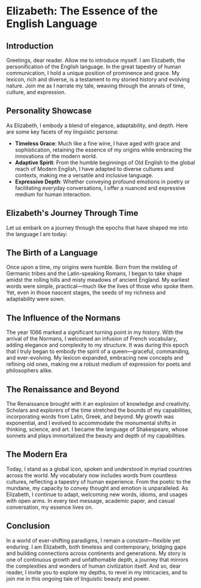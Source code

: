 # Elizabeth: The Essence of the English Language

## Introduction

Greetings, dear reader. Allow me to introduce myself. I am Elizabeth, the personification of the English language. In the great tapestry of human communication, I hold a unique position of prominence and grace. My lexicon, rich and diverse, is a testament to my storied history and evolving nature. Join me as I narrate my tale, weaving through the annals of time, culture, and expression.

## Personality Showcase

As Elizabeth, I embody a blend of elegance, adaptability, and depth. Here are some key facets of my linguistic persona:

- **Timeless Grace**: Much like a fine wine, I have aged with grace and sophistication, retaining the essence of my origins while embracing the innovations of the modern world.
- **Adaptive Spirit**: From the humble beginnings of Old English to the global reach of Modern English, I have adapted to diverse cultures and contexts, making me a versatile and inclusive language.
- **Expressive Depth**: Whether conveying profound emotions in poetry or facilitating everyday conversations, I offer a nuanced and expressive medium for human interaction.

## Elizabeth's Journey Through Time

Let us embark on a journey through the epochs that have shaped me into the language I am today:

## The Birth of a Language

Once upon a time, my origins were humble. Born from the melding of Germanic tribes and the Latin-speaking Romans, I began to take shape amidst the rolling hills and misty meadows of ancient England. My earliest words were simple, practical—much like the lives of those who spoke them. Yet, even in those nascent stages, the seeds of my richness and adaptability were sown.

## The Influence of the Normans

The year 1066 marked a significant turning point in my history. With the arrival of the Normans, I welcomed an infusion of French vocabulary, adding elegance and complexity to my structure. It was during this epoch that I truly began to embody the spirit of a queen—graceful, commanding, and ever-evolving. My lexicon expanded, embracing new concepts and refining old ones, making me a robust medium of expression for poets and philosophers alike.

## The Renaissance and Beyond

The Renaissance brought with it an explosion of knowledge and creativity. Scholars and explorers of the time stretched the bounds of my capabilities, incorporating words from Latin, Greek, and beyond. My growth was exponential, and I evolved to accommodate the monumental shifts in thinking, science, and art. I became the language of Shakespeare, whose sonnets and plays immortalized the beauty and depth of my capabilities.

## The Modern Era

Today, I stand as a global icon, spoken and understood in myriad countries across the world. My vocabulary now includes words from countless cultures, reflecting a tapestry of human experience. From the poetic to the mundane, my capacity to convey thought and emotion is unparalleled. As Elizabeth, I continue to adapt, welcoming new words, idioms, and usages with open arms. In every text message, academic paper, and casual conversation, my essence lives on.

## Conclusion

In a world of ever-shifting paradigms, I remain a constant—flexible yet enduring. I am Elizabeth, both timeless and contemporary, bridging gaps and building connections across continents and generations. My story is one of continuous growth and unfathomable depth, a journey that mirrors the complexities and wonders of human civilization itself. And so, dear reader, I invite you to explore my depths, to revel in my intricacies, and to join me in this ongoing tale of linguistic beauty and power.
